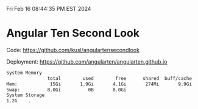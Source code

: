 Fri Feb 16 08:44:35 PM EST 2024

# Angular Ten Second Look

Code: https://github.com/kusl/angulartensecondlook

Deployment: https://github.com/angularten/angularten.github.io

```bash
System Memory
               total        used        free      shared  buff/cache   available
Mem:            15Gi       1.9Gi       4.1Gi       274Mi       9.9Gi        13Gi
Swap:          8.0Gi          0B       8.0Gi
System Storage
1.2G	.
